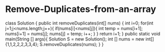 # Remove-Duplicates-from-an-array
class Solution {
    public int removeDuplicates(int[] nums) {
        int i=0;
        for(int j=1;j<nums.length;j++){
            if(nums[i]<nums[j]){
                int temp = nums[i+1];
                nums[i+1] = nums[j];
                nums[j] = temp;
                i++;
            }
        }
        return i+1;
    }
    public static void main(String [] args){
        Solution S = new Solution();
        int [] nums = new int[] {1,1,2,2,2,3,3,4};
        S.removeDuplicates(nums);
    }
}
